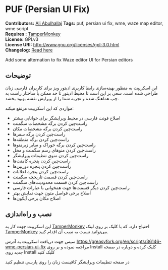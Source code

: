 # PUF (Persian UI Fix) #
**Contributors:** [Ali Abulhallaj](http://google.com/+AliAbulhallaj)
**Tags:** puf, persian ui fix, wme, waze map editor, wme script  
**Requires :** [TamperMonkey](https://tampermonkey.net/)  
**License:** GPLv3  
**License URI:** http://www.gnu.org/licenses/gpl-3.0.html  
**Changelog:** [Read here](changelog.md)

Add some alternation to fix Waze editor UI for Persian editors  

## توضیحات ##

این اسکریپت به منظور بهینه‌سازی رابط کاربری ادیتور ویز برای کاربران فارسی زبان طراحی شده است. سعی بر این است تا محیط ادیتور تا حد ممکن با ساختار راست به چپ هماهنگ شده و تجربه شما را از ویرایش نقشه بهبود بخشد.

مواردی که این اسکریپت مرتفع میکند:

- اصلاح فونت فارسی در محیط ویرایشگر برای خوانایی بیشتر
- راست‌چین کردن برگه مشخصات سگمنت
- راست‌چین کردن برگه مشخصات مکان
- راست‌چین کردن برگه سفرها
- راست‌چین کردن برگه منطقه‌ها
- راست‌چین کردن برگه خوراک و سایر زیرمنوها
- راست‌چین کردن منوهای رسم سگمنت و محل
- راست‌چین کردن منوی تنظیمات ویرایشگر
- راست‌چین کردن پنجره کامنت‌ها
- راست‌چین کردن پنجره دوربین‌ها
- راست‌چین کردن پنجره اعلانات
- راست‌چین کردن قسمت تاریخچه سگمنت
- راست‌چین کردن قسمت محدودیت‌های سگمنت
- راست‌چین کردن دیگر قسمت‌ها جهت همخوانی با عبارات فارسی
- اصلاح برخی فواصل متون جهت نمایش بهتر
- اصلاح مکان برخی آیکون‌ها

## نصب و راه‌اندازی ##
این اسکریپت جهت کار به [TamperMonkey](https://tampermonkey.net/) احتیاج دارد. که با کلیک بر روی لینک [TamperMonkey](https://tampermonkey.net/) می‌توانید نسبت به نصب آن اقدام کنید.

سپس جهت دریافت اسکریپت به آدرس 
https://greasyfork.org/en/scripts/36146-wme-persian-ui-fix
مراجعه نموده و بر روی Install کلیک کرده و دوباره در صفحه جدید روی Install کلیک کنید

در صفحه تنظیمات ویرایشگر کافیست زبان را روی پارسی تنظیم کنید
